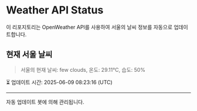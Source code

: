 
# Weather API Status

이 리포지토리는 OpenWeather API를 사용하여 서울의 날씨 정보를 자동으로 업데이트합니다.

## 현재 서울 날씨
> 서울의 현재 날씨: few clouds, 온도: 29.11°C, 습도: 50%

⏳ 업데이트 시간: 2025-06-09 08:23:16 (UTC)

---
자동 업데이트 봇에 의해 관리됩니다.
